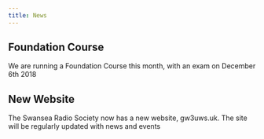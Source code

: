 ```yaml
---
title: News
---
```


## Foundation Course
We are running a Foundation Course this month, with an exam on December 6th 2018


## New Website
The Swansea Radio Society now has a new website, gw3uws.uk. The site will be regularly updated with news and events
